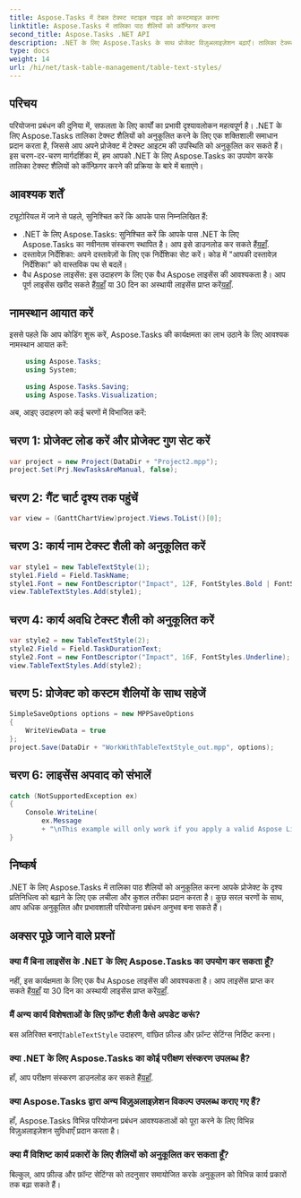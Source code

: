 ```yaml
---
title: Aspose.Tasks में टेबल टेक्स्ट स्टाइल गाइड को कस्टमाइज़ करना
linktitle: Aspose.Tasks में तालिका पाठ शैलियों को कॉन्फ़िगर करना
second_title: Aspose.Tasks .NET API
description: .NET के लिए Aspose.Tasks के साथ प्रोजेक्ट विज़ुअलाइज़ेशन बढ़ाएँ। तालिका टेक्स्ट शैलियों को चरण-दर-चरण कॉन्फ़िगर करना सीखें। दक्षता और प्रस्तुति को बढ़ावा दें.
type: docs
weight: 14
url: /hi/net/task-table-management/table-text-styles/
---
```

## परिचय
परियोजना प्रबंधन की दुनिया में, सफलता के लिए कार्यों का प्रभावी दृश्यावलोकन महत्वपूर्ण है। .NET के लिए Aspose.Tasks तालिका टेक्स्ट शैलियों को अनुकूलित करने के लिए एक शक्तिशाली समाधान प्रदान करता है, जिससे आप अपने प्रोजेक्ट में टेक्स्ट आइटम की उपस्थिति को अनुकूलित कर सकते हैं। इस चरण-दर-चरण मार्गदर्शिका में, हम आपको .NET के लिए Aspose.Tasks का उपयोग करके तालिका टेक्स्ट शैलियों को कॉन्फ़िगर करने की प्रक्रिया के बारे में बताएंगे।
## आवश्यक शर्तें
ट्यूटोरियल में जाने से पहले, सुनिश्चित करें कि आपके पास निम्नलिखित हैं:
- .NET के लिए Aspose.Tasks: सुनिश्चित करें कि आपके पास .NET के लिए Aspose.Tasks का नवीनतम संस्करण स्थापित है। आप इसे डाउनलोड कर सकते हैं[यहाँ](https://releases.aspose.com/tasks/net/).
- दस्तावेज़ निर्देशिका: अपने दस्तावेज़ों के लिए एक निर्देशिका सेट करें। कोड में "आपकी दस्तावेज़ निर्देशिका" को वास्तविक पथ से बदलें।
-  वैध Aspose लाइसेंस: इस उदाहरण के लिए एक वैध Aspose लाइसेंस की आवश्यकता है। आप पूर्ण लाइसेंस खरीद सकते हैं[यहाँ](https://purchase.aspose.com/buy) या 30 दिन का अस्थायी लाइसेंस प्राप्त करें[यहाँ](https://purchase.aspose.com/temporary-license/).
## नामस्थान आयात करें
इससे पहले कि आप कोडिंग शुरू करें, Aspose.Tasks की कार्यक्षमता का लाभ उठाने के लिए आवश्यक नामस्थान आयात करें:
```csharp
    using Aspose.Tasks;
    using System;
    
    using Aspose.Tasks.Saving;
    using Aspose.Tasks.Visualization;
```
अब, आइए उदाहरण को कई चरणों में विभाजित करें:
## चरण 1: प्रोजेक्ट लोड करें और प्रोजेक्ट गुण सेट करें
```csharp
var project = new Project(DataDir + "Project2.mpp");
project.Set(Prj.NewTasksAreManual, false);
```
## चरण 2: गैंट चार्ट दृश्य तक पहुंचें
```csharp
var view = (GanttChartView)project.Views.ToList()[0];
```
## चरण 3: कार्य नाम टेक्स्ट शैली को अनुकूलित करें
```csharp
var style1 = new TableTextStyle(1);
style1.Field = Field.TaskName;
style1.Font = new FontDescriptor("Impact", 12F, FontStyles.Bold | FontStyles.Italic);
view.TableTextStyles.Add(style1);
```
## चरण 4: कार्य अवधि टेक्स्ट शैली को अनुकूलित करें
```csharp
var style2 = new TableTextStyle(2);
style2.Field = Field.TaskDurationText;
style2.Font = new FontDescriptor("Impact", 16F, FontStyles.Underline);
view.TableTextStyles.Add(style2);
```
## चरण 5: प्रोजेक्ट को कस्टम शैलियों के साथ सहेजें
```csharp
SimpleSaveOptions options = new MPPSaveOptions
{
    WriteViewData = true
};
project.Save(DataDir + "WorkWithTableTextStyle_out.mpp", options);
```
## चरण 6: लाइसेंस अपवाद को संभालें
```csharp
catch (NotSupportedException ex)
{
    Console.WriteLine(
        ex.Message
        + "\nThis example will only work if you apply a valid Aspose License. You can purchase a full license or get a 30-day temporary license from [Aspose](http://www.aspose.com/purchase/default.aspx)");
}
```
## निष्कर्ष
.NET के लिए Aspose.Tasks में तालिका पाठ शैलियों को अनुकूलित करना आपके प्रोजेक्ट के दृश्य प्रतिनिधित्व को बढ़ाने के लिए एक लचीला और कुशल तरीका प्रदान करता है। कुछ सरल चरणों के साथ, आप अधिक अनुकूलित और प्रभावशाली परियोजना प्रबंधन अनुभव बना सकते हैं।
## अक्सर पूछे जाने वाले प्रश्नों
### क्या मैं बिना लाइसेंस के .NET के लिए Aspose.Tasks का उपयोग कर सकता हूँ?
 नहीं, इस कार्यक्षमता के लिए एक वैध Aspose लाइसेंस की आवश्यकता है। आप लाइसेंस प्राप्त कर सकते हैं[यहाँ](https://purchase.aspose.com/buy) या 30 दिन का अस्थायी लाइसेंस प्राप्त करें[यहाँ](https://purchase.aspose.com/temporary-license/).
### मैं अन्य कार्य विशेषताओं के लिए फ़ॉन्ट शैली कैसे अपडेट करूं?
 बस अतिरिक्त बनाएं`TableTextStyle` उदाहरण, वांछित फ़ील्ड और फ़ॉन्ट सेटिंग्स निर्दिष्ट करना।
### क्या .NET के लिए Aspose.Tasks का कोई परीक्षण संस्करण उपलब्ध है?
 हाँ, आप परीक्षण संस्करण डाउनलोड कर सकते हैं[यहाँ](https://releases.aspose.com/).
### क्या Aspose.Tasks द्वारा अन्य विज़ुअलाइज़ेशन विकल्प उपलब्ध कराए गए हैं?
हाँ, Aspose.Tasks विभिन्न परियोजना प्रबंधन आवश्यकताओं को पूरा करने के लिए विभिन्न विज़ुअलाइज़ेशन सुविधाएँ प्रदान करता है।
### क्या मैं विशिष्ट कार्य प्रकारों के लिए शैलियों को अनुकूलित कर सकता हूँ?
बिल्कुल, आप फ़ील्ड और फ़ॉन्ट सेटिंग्स को तदनुसार समायोजित करके अनुकूलन को विभिन्न कार्य प्रकारों तक बढ़ा सकते हैं।